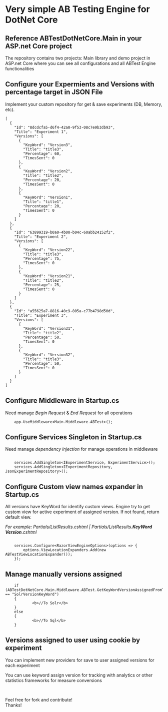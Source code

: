 <html>
<body>

<h1>Very simple AB Testing Engine for DotNet Core</h1>
<p></p>

<h2>Reference ABTestDotNetCore.Main in your ASP.net Core project</h2> 
<p>The repository contains two projects: Main library and demo project in ASP.net Core where you can see all configurations and all ABTest Engine functionalities</p>


<h2>Configure your Expermients and Versions with percentage target in JSON File</h2> 
<p>Implement your custom repository for get & save experiments (DB, Memory, etc).</p>

```
[
  {
    "Id": "8dcdcfa5-d6f4-42a0-9f53-08c7e9b3db93",
    "Title": "Experiment 1",
    "Versions": [
      {
        "KeyWord": "Version3",
        "Title": "title3",
        "Percentage": 60,
        "TimesSent": 0
      },
      {
        "KeyWord": "Version2",
        "Title": "title2",
        "Percentage": 20,
        "TimesSent": 0
      },
      {
        "KeyWord": "Version1",
        "Title": "title1",
        "Percentage": 20,
        "TimesSent": 0
      }
    ]
  },
  {
    "Id": "63899319-b0a0-4b00-b04c-60abb24152f2",
    "Title": "Experiment 2",
    "Versions": [
      {
        "KeyWord": "Version22",
        "Title": "title3",
        "Percentage": 75,
        "TimesSent": 0
      },
      {
        "KeyWord": "Version21",
        "Title": "title2",
        "Percentage": 25,
        "TimesSent": 0
      }
    ]
  },
  {
    "Id": "a55625a7-8816-40c9-805a-c77b4798d50d",
    "Title": "Experiment 3",
    "Versions": [
      {
        "KeyWord": "Version31",
        "Title": "title2",
        "Percentage": 50,
        "TimesSent": 0
      },
      {
        "KeyWord": "Version32",
        "Title": "title3",
        "Percentage": 50,
        "TimesSent": 0
      }
    ]
  }
]
```


<h2>Configure Middleware in Startup.cs</h2> 
<p>Need manage <i>Begin Request</i> & <i>End Request</i> for all operations</p>

```
	app.UseMiddleware<Main.Middleware.ABTest>();

```

<h2>Configure Services Singleton in Startup.cs</h2> 
<p>Need manage <i>dependency injection</i> for manage operations in middleware</p>

```
 
	services.AddSingleton<IExperimentService, ExperimentService>();
    services.AddSingleton<IExperimentRepository, JsonExperimentRepository>();

 ```

<h2>Configure Custom view names expander in Startup.cs</h2> 
<p>All versions have KeyWord for identify custom views. Engine try to get custom view for active experiment of assigned version. If not found, return default view. </p>
<p><i>For example: Partials/ListResults.cshtml | Partials/ListResults.<B>KeyWord Version</B>.cshtml</i></p>

```
 
    services.Configure<RazorViewEngineOptions>(options => {
        options.ViewLocationExpanders.Add(new ABTestViewLocationExpander());
    });

```

<h2>Manage manually versions assigned</h2> 

```
	if (ABTestDotNetCore.Main.Middleware.ABTest.GetKeyWordVersionAssignedFromTitle("SolrVsSQL") == "SolrVersionKeyWord")
	{
			<b>//To Solr</b>
	}
	else
	{
			<b>//To Sql</b>
	}
```

<h2>Versions assigned to user using cookie by experiment</h2> 

<p>You can implement new providers for save to user assigned versions for each experiment</p>

<p>You can use keyword assign version for tracking with analytics or other statistics frameworks for measure conversions</p> 


<br>

Feel free for fork and contribute!<br>
Thanks!

</body>
</html>



